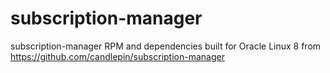# subscription-manager
subscription-manager RPM and dependencies built for Oracle Linux 8 from https://github.com/candlepin/subscription-manager
